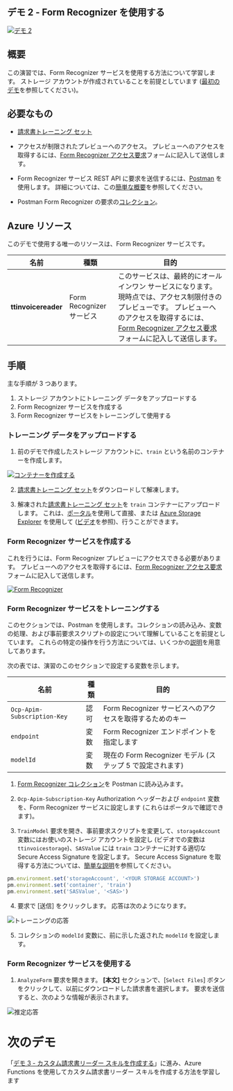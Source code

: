 ## <a name="demo-2---using-form-recognizer"></a>デモ 2 - Form Recognizer を使用する

[![デモ 2](images/demo2.png)](https://globaleventcdn.blob.core.windows.net/assets/aiml/aiml10/videos/Demo2.mp4 "デモ 2")

## <a name="summary"></a>概要
この演習では、Form Recognizer サービスを使用する方法について学習します。 ストレージ アカウントが作成されていることを前提としています ([最初のデモ](demo1.md)を参照してください)。


## <a name="what-you-need"></a>必要なもの
- [請求書トレーニング セット](https://globaleventcdn.blob.core.windows.net/assets/aiml/aiml10/data/train.zip)

- アクセスが制限されたプレビューへのアクセス。 プレビューへのアクセスを取得するには、[Form Recognizer アクセス要求](https://aka.ms/FormRecognizerRequestAccess)フォームに記入して送信します。

- Form Recognizer サービス REST API に要求を送信するには、[Postman](https://www.getpostman.com/) を使用します。 詳細については、この[簡単な概要](postman.md)を参照してください。

- Postman Form Recognizer の要求の[コレクション](src/Collections/Form_Recognizer.postman_collection.json)。

## <a name="azure-resources"></a>Azure リソース
このデモで使用する唯一のリソースは、Form Recognizer サービスです。


| 名前                       | 種類                            | 目的                    |
| -------------------------- | ------------------------------- | ------------------------- |
| **ttinvoicereader**       | Form Recognizer サービス         | このサービスは、最終的にオールインワン サービスになります。 現時点では、アクセス制限付きのプレビューです。 プレビューへのアクセスを取得するには、[Form Recognizer アクセス要求](https://aka.ms/FormRecognizerRequestAccess)フォームに記入して送信します。  |


## <a name="what-to-do"></a>手順

主な手順が 3 つあります。
1. ストレージ アカウントにトレーニング データをアップロードする
2. Form Recognizer サービスを作成する
3. Form Recognizer サービスをトレーニングして使用する

### <a name="upload-training-data"></a>トレーニング データをアップロードする


1. 前のデモで作成したストレージ アカウントに、`train` という名前のコンテナーを作成します。

[![コンテナーを作成する](images/create_container.png)](https://docs.microsoft.com/en-us/azure/storage/blobs/storage-quickstart-blobs-portal?WT.mc_id=msignitethetour2019-github-aiml10 "コンテナーを作成する")

2. [請求書トレーニング セット](https://globaleventcdn.blob.core.windows.net/assets/aiml/aiml10/data/train.zip)をダウンロードして解凍します。

3. 解凍された[請求書トレーニング セット](https://globaleventcdn.blob.core.windows.net/assets/aiml/aiml10/data/train.zip)を `train` コンテナーにアップロードします。 これは、[ポータル](https://docs.microsoft.com/en-us/azure/storage/blobs/storage-quickstart-blobs-portal?WT.mc_id=msignitethetour2019-github-aiml10#upload-a-block-blob)を使用して直接、または [Azure Storage Explorer](https://docs.microsoft.com/en-us/azure/vs-azure-tools-storage-explorer-blobs?WT.mc_id=msignitethetour2019-github-aiml10) を使用して ([ビデオ](https://globaleventcdn.blob.core.windows.net/assets/aiml/aiml10/videos/Demo2.mp4 "デモ 1")を参照)、行うことができます。

### <a name="create-form-recognizer-service"></a>Form Recognizer サービスを作成する

これを行うには、Form Recognizer プレビューにアクセスできる必要があります。 プレビューへのアクセスを取得するには、[Form Recognizer アクセス要求](https://aka.ms/FormRecognizerRequestAccess)フォームに記入して送信します。 


[![Form Recognizer](images/form_recognizer.png)](https://docs.microsoft.com/en-us/azure/cognitive-services/form-recognizer/overview?WT.mc_id=msignitethetour2019-github-aiml10#request-access "Form Recognizer")

### <a name="train-the-form-recognizer-service"></a>Form Recognizer サービスをトレーニングする

このセクションでは、Postman を使用します。コレクションの読み込み、変数の処理、および事前要求スクリプトの設定について理解していることを前提としています。 これらの特定の操作を行う方法については、いくつかの[説明](postman.md)を用意してあります。

次の表では、演習のこのセクションで設定する変数を示します。

| 名前                       | 種類                            | 目的                    |
| -------------------------- | ------------------------------- | ------------------------- |
| `Ocp-Apim-Subscription-Key`       | 認可         | Form Recognizer サービスへのアクセスを取得するためのキー  |
| `endpoint`       | 変数         | Form Recognizer エンドポイントを指定します  |
| `modelId`       | 変数         | 現在の Form Recognizer モデル (ステップ 5 で設定されます)  |

1. [Form Recognizer コレクション](src/Collections/Form_Recognizer.postman_collection.json)を Postman に読み込みます。

2. `Ocp-Apim-Subscription-Key` Authorization ヘッダーおよび `endpoint` 変数を、Form Recognizer サービスに設定します (これらはポータルで確認できます)。

3. `TrainModel` 要求を開き、事前要求スクリプトを変更して、`storageAccount` 変数にはお使いのストレージ アカウントを設定し (ビデオでの変数は `ttinvoicestorage`)、`SASValue` には `train` コンテナーに対する適切な Secure Access Signature を設定します。 Secure Access Signature を取得する方法については、[簡単な説明](sas.md)を参照してください。

```javascript
pm.environment.set('storageAccount', '<YOUR STORAGE ACCOUNT>')
pm.environment.set('container', 'train')
pm.environment.set('SASValue', '<SAS>')
```

4. 要求で [送信] をクリックします。 応答は次のようになります。

![トレーニングの応答](images/form_training.png "トレーニングの応答")

5. コレクションの `modelId` 変数に、前に示した返された `modelId` を設定します。


### <a name="use-the-form-recognizer-service"></a>Form Recognizer サービスを使用する

1. `AnalyzeForm` 要求を開きます。 **[本文]** セクションで、[`Select Files`] ボタンをクリックして、以前にダウンロードした請求書を選択します。 要求を送信すると、次のような情報が表示されます。

![推定応答](images/form_inference.png "推定応答")

# <a name="next-demo"></a>次のデモ
「[デモ 3 - カスタム請求書リーダー スキルを作成する](demo3.md)」に進み、Azure Functions を使用してカスタム請求書リーダー スキルを作成する方法を学習します